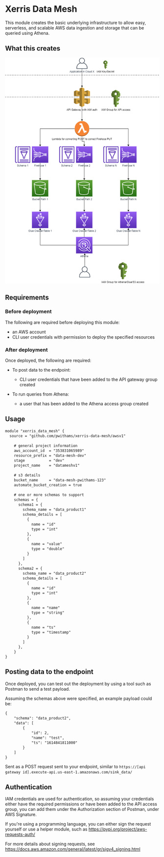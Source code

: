 # Xerris Data Mesh

This module creates the basic underlying infrastructure to allow easy, serverless, and scalable AWS data ingestion and storage that can be queried using Athena.

## What this creates

![Architecture](docs/architecture.png)

## Requirements

### Before deployment

The following are required before deploying this module:
 - an AWS account
 - CLI user credentials with permission to deploy the specified resources

### After deployment

Once deployed, the following are required:
 - To post data to the endpoint:
     - CLI user credentials that have been added to the API gateway group created

 - To run queries from Athena:
     - a user that has been added to the Athena access group created

## Usage

```hcl
module "xerris_data_mesh" {
  source = "github.com/pwithams/xerris-data-mesh/awsv1"

    # general project information
    aws_account_id  = "353831065989"
    resource_prefix = "data-mesh-dev"
    stage           = "dev"
    project_name    = "datameshv1"

    # s3 details
    bucket_name     = "data-mesh-pwithams-123"
    automate_bucket_creation = true

    # one or more schemas to support
    schemas = {
      schema1 = {
        schema_name = "data_product1"
        schema_details = [
          {
            name = "id"
            type = "int"
          },
          {
            name = "value"
            type = "double"
          }
        ]
      },
      schema2 = {
        schema_name = "data_product2"
        schema_details = [
          {
            name = "id"
            type = "int"
          },
          {
            name = "name"
            type = "string"
          },
          {
            name = "ts"
            type = "timestamp"
          }
        ]
      },
    }
}
```

## Posting data to the endpoint

Once deployed, you can test out the deployment by using a tool such as Postman to send a test payload.

Assuming the schemas above were specified, an example payload could be:

```
{
    "schema": "data_product2",
    "data": [
        {
            "id": 2,
            "name": "test",
            "ts": "1614841811000"
        }
    ]
}
```

Sent as a POST request sent to your endpoint, similar to `https://[api gateway id].execute-api.us-east-1.amazonaws.com/sink_data/`

## Authentication

IAM credentials are used for authentication, so assuming your credentials either have the required permissions or have been added to the API access group, you can add them under the Authorization section of Postman, under AWS Signature.

If you're using a programming language, you can either sign the request yourself or use a helper module, such as https://pypi.org/project/aws-requests-auth/

For more details about signing requests, see https://docs.aws.amazon.com/general/latest/gr/sigv4_signing.html
